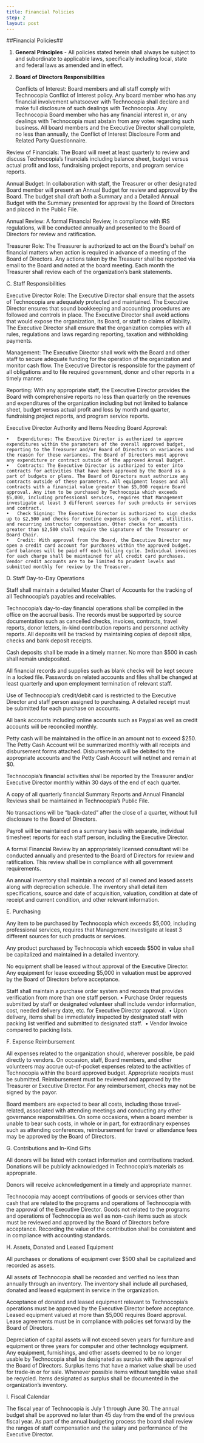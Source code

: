 ```yaml
---
title: Financial Policies
step: 2
layout: post
---
```


##Financial Policies##

1. **General Principles** - All policies stated herein shall always be subject to and subordinate to applicable laws, specifically including local, state and federal laws as amended and in effect.
2. **Board of Directors Responsibilities**

	Conflicts of Interest: Board members and all staff comply with Technocopia Conflict of Interest policy. 		Any board member who has any financial involvement whatsoever with Technocopia shall declare and 		make full disclosure of such dealings with Technocopia. Any Technocopia Board member who has any 		financial interest in, or any dealings with Technocopia must abstain from any votes regarding such 		business. All board members and the Executive Director shall complete, no less than annually, the Conflict 	of Interest Disclosure Form and Related Party Questionnaire. 

Review of Financials: The Board will meet at least quarterly to review and discuss Technocopia’s financials including balance sheet, budget versus actual profit and loss, fundraising project reports, and program service reports. 

Annual Budget: In collaboration with staff, the Treasurer or other designated Board member will present an Annual Budget for review and approval by the Board. The budget shall draft both a Summary and a Detailed Annual Budget with the Summary presented for approval by the Board of Directors and placed in the Public File. 

Annual Review: A formal Financial Review, in compliance with IRS regulations, will be conducted annually and presented to the Board of Directors for review and ratification. 

Treasurer Role: The Treasurer is authorized to act on the Board's behalf on financial matters when action is required in advance of a meeting of the Board of Directors. Any actions taken by the Treasurer shall be reported via email to the Board and noted at the board meeting. Each month the Treasurer shall review each of the organization’s bank statements. 

C. Staff Responsibilities 

Executive Director Role: The Executive Director shall ensure that the assets of Technocopia are adequately protected and maintained. The Executive Director ensures that sound bookkeeping and accounting procedures are followed and controls in place. The Executive Director shall avoid actions that would expose the organization, its Board, or staff to claims of liability. The Executive Director shall ensure that the organization complies with all rules, regulations and laws regarding reporting, taxation and withholding payments. 

Management: The Executive Director shall work with the Board and other staff to secure adequate funding for the operation of the organization and monitor cash flow. The Executive Director is responsible for the payment of all obligations and to file required government, donor and other reports in a timely manner. 

Reporting: With any appropriate staff, the Executive Director provides the Board with comprehensive reports no less than quarterly on the revenues and expenditures of the organization including but not limited to balance sheet, budget versus actual profit and loss by month and quarter, fundraising project reports, and program service reports. 

Executive Director Authority and Items Needing Board Approval:

	•	Expenditures: The Executive Director is authorized to approve expenditures within the parameters of the overall approved budget, reporting to the Treasurer and/or Board of Directors on variances and the reason for these variances. The Board of Directors must approve any expenditure or contract outside of the approved Annual Budget. 
	•	Contracts: The Executive Director is authorized to enter into contracts for activities that have been approved by the Board as a part of budgets or plans. The Board of Directors must authorize any contracts outside of these parameters. All equipment leases and all contracts with a financial value greater than $5,000 require Board approval. Any item to be purchased by Technocopia which exceeds $5,000, including professional services, requires that Management investigate at least 3 different sources for such products or services and contract. 
	•	Check Signing: The Executive Director is authorized to sign checks up to $2,500 and checks for routine expenses such as rent, utilities, and recurring instructor compensation. Other checks for amounts greater than $2,500 shall require the signature of the Treasurer or Board Chair. 
	•	Credit: With approval from the Board, the Executive Director may open a credit card account for purchases within the approved budget. Card balances will be paid off each billing cycle. Individual invoices for each charge shall be maintained for all credit card purchases. Vendor credit accounts are to be limited to prudent levels and submitted monthly for review by the Treasurer.  

D. Staff Day-to-Day Operations 

Staff shall maintain a detailed Master Chart of Accounts for the tracking of all Technocopia’s payables and receivables. 

Technocopia’s day-to-day financial operations shall be compiled in the office on the accrual basis. The records must be supported by source documentation such as cancelled checks, invoices, contracts, travel reports, donor letters, in-kind contribution reports and personnel activity reports. All deposits will be tracked by maintaining copies of deposit slips, checks and bank deposit receipts. 

Cash deposits shall be made in a timely manner. No more than $500 in cash shall remain undeposited. 

All financial records and supplies such as blank checks will be kept secure in a locked file. Passwords on related accounts and files shall be changed at least quarterly and upon employment termination of relevant staff. 

Use of Technocopia’s credit/debit card is restricted to the Executive Director and staff person assigned to purchasing. A detailed receipt must be submitted for each purchase on accounts. 

All bank accounts including online accounts such as Paypal as well as credit accounts will be reconciled monthly. 

Petty cash will be maintained in the office in an amount not to exceed $250. The Petty Cash Account will be summarized monthly with all receipts and disbursement forms attached. Disbursements will be debited to the appropriate accounts and the Petty Cash Account will net/net and remain at $0. 

Technocopia’s financial activities shall be reported by the Treasurer and/or Executive Director monthly within 30 days of the end of each quarter. 

A copy of all quarterly financial Summary Reports and Annual Financial Reviews shall be maintained in Technocopia’s Public File. 

No transactions will be “back-dated” after the close of a quarter, without full disclosure to the Board of Directors. 

Payroll will be maintained on a summary basis with separate, individual timesheet reports for each staff person, including the Executive Director. 

A formal Financial Review by an appropriately licensed consultant will be conducted annually and presented to the Board of Directors for review and ratification. This review shall be in compliance with all government requirements. 

An annual inventory shall maintain a record of all owned and leased assets along with depreciation schedule. The inventory shall detail item specifications, source and date of acquisition, valuation, condition at date of receipt and current condition, and other relevant information. 

E. Purchasing 

Any item to be purchased by Technocopia which exceeds $5,000, including professional services, requires that Management investigate at least 3 different sources for such products or services. 

Any product purchased by Technocopia which exceeds $500 in value shall be capitalized and maintained in a detailed inventory. 

No equipment shall be leased without approval of the Executive Director. Any equipment for lease exceeding $5,000 in valuation must be approved by the Board of Directors before acceptance. 

Staff shall maintain a purchase order system and records that provides verification from more than one staff person.
	•	Purchase Order requests submitted by staff or designated volunteer shall include vendor information, cost, needed delivery date, etc. for Executive Director approval. 
	•	Upon delivery, items shall be immediately inspected by designated staff with packing list verified and submitted to designated staff. 
	•	Vendor Invoice compared to packing lists.  

F. Expense Reimbursement

All expenses related to the organization should, wherever possible, be paid directly to vendors. On occasion, staff, Board members, and other volunteers may accrue out-of-pocket expenses related to the activities of Technocopia within the board approved budget. Appropriate receipts must be submitted. Reimbursement must be reviewed and approved by the Treasurer or Executive Director. For any reimbursement, checks may not be signed by the payor. 

Board members are expected to bear all costs, including those travel-related, associated with attending meetings and conducting any other governance responsibilities. On some occasions, when a board member is unable to bear such costs, in whole or in part, for extraordinary expenses such as attending conferences, reimbursement for travel or attendance fees may be approved by the Board of Directors. 

G. Contributions and In-Kind Gifts 

All donors will be listed with contact information and contributions tracked. Donations will be publicly acknowledged in Technocopia’s materials as appropriate. 

Donors will receive acknowledgement in a timely and appropriate manner. 

Technocopia may accept contributions of goods or services other than cash that are related to the programs and operations of Technocopia with the approval of the Executive Director. Goods not related to the programs and operations of Technocopia as well as non-cash items such as stock must be reviewed and approved by the Board of Directors before acceptance. Recording the value of the contribution shall be consistent and in compliance with accounting standards. 

H. Assets, Donated and Leased Equipment 

All purchases or donations of equipment over $500 shall be capitalized and recorded as assets. 

All assets of Technocopia shall be recorded and verified no less than annually through an inventory. The inventory shall include all purchased, donated and leased equipment in service in the organization. 

Acceptance of donated and leased equipment relevant to Technocopia’s operations must be approved by the Executive Director before acceptance. Leased equipment valued at more than $5,000 requires Board approval. Lease agreements must be in compliance with policies set forward by the Board of Directors. 

Depreciation of capital assets will not exceed seven years for furniture and equipment or three years for computer and other technology equipment. Any equipment, furnishings, and other assets deemed to be no longer usable by Technocopia shall be designated as surplus with the approval of the Board of Directors. Surplus items that have a market value shall be used for trade-in or for sale. Whenever possible items without tangible value shall be recycled. Items designated as surplus shall be documented in the organization’s inventory. 

I. Fiscal Calendar 

The fiscal year of Technocopia is July 1 through June 30. The annual budget shall be approved no later than 45 day from the end of the previous fiscal year. As part of the annual budgeting process the board shall review the ranges of staff compensation and the salary and performance of the Executive Director.


